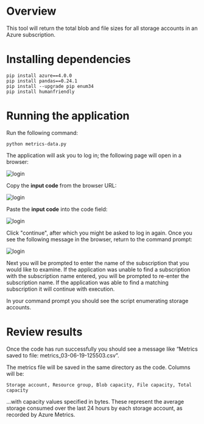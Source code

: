 # Overview

This tool will return the total blob and file sizes for all storage accounts in an Azure subscription.

# Installing dependencies

```
pip install azure==4.0.0 
pip install pandas==0.24.1
pip install --upgrade pip enum34
pip install humanfriendly
```

# Running the application

Run the following command:

```
python metrics-data.py
```

The application will ask you to log in; the following page will open in a browser:


![login](docs/device-login1.jpg)


Copy the <b>input code</b> from the browser URL:


![login](docs/device-login2.jpg)


Paste the <b>input code</b> into the code field:


![login](docs/device-login3.jpg)


Click "continue", after which you might be asked to log in again.  Once you see the following message in the browser, return to the command prompt:


![login](docs/device-login4.jpg)


Next you will be prompted to enter the name of the subscription that you would like to examine.  If the application was unable to find a subscription with the subscription name entered, you will be prompted to re-enter the subscription name. If the application was able to find a matching subscription it will continue with execution.


In your command prompt you should see the script enumerating storage accounts.


# Review results

Once the code has run successfully you should see a message like &ldquo;Metrics saved to file: metrics_03-06-19-125503.csv&rdquo;.

The metrics file will be saved in the same directory as the code.  Columns will be:

`Storage account, Resource group, Blob capacity, File capacity, Total capacity`

...with capacity values specified in bytes.  These represent the average storage consumed over the last 24 hours by each storage account, as recorded by Azure Metrics.


